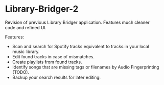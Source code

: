 # Library-Bridger-2
Revision of previous Library Bridger application. Features much cleaner code and refined UI.

Features:
- Scan and search for Spotify tracks equivalent to tracks in your local music library.
- Edit found tracks in case of mismatches.
- Create playlists from found tracks.
- Identify songs that are missing tags or filenames by Audio Fingerprinting (TODO).
- Backup your search results for later editing.
